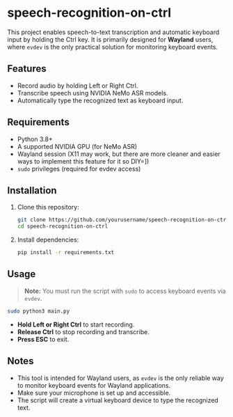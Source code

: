 # speech-recognition-on-ctrl

This project enables speech-to-text transcription and automatic keyboard input by holding the Ctrl key. It is primarily designed for **Wayland** users, where `evdev` is the only practical solution for monitoring keyboard events.

## Features

- Record audio by holding Left or Right Ctrl.
- Transcribe speech using NVIDIA NeMo ASR models.
- Automatically type the recognized text as keyboard input.

## Requirements

- Python 3.8+
- A supported NVIDIA GPU (for NeMo ASR)
- Wayland session (X11 may work, but there are more cleaner and easier ways to implement this feature for it so DIY=])
- `sudo` privileges (required for evdev access)

## Installation

1. Clone this repository:

    ```bash
    git clone https://github.com/yourusername/speech-recognition-on-ctrl.git
    cd speech-recognition-on-ctrl
    ```

2. Install dependencies:

    ```bash
    pip install -r requirements.txt
    ```

## Usage

> **Note:** You must run the script with `sudo` to access keyboard events via `evdev`.

```bash
sudo python3 main.py
```

- **Hold Left or Right Ctrl** to start recording.
- **Release Ctrl** to stop recording and transcribe.
- **Press ESC** to exit.

## Notes

- This tool is intended for Wayland users, as `evdev` is the only reliable way to monitor keyboard events for Wayland applications.
- Make sure your microphone is set up and accessible.
- The script will create a virtual keyboard device to type the recognized text.